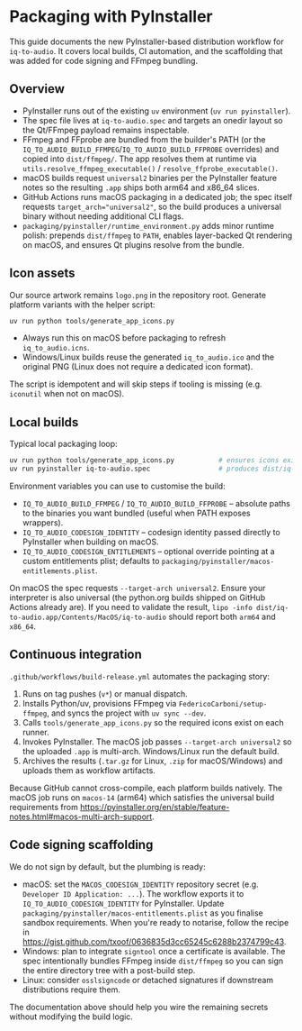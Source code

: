 # Packaging with PyInstaller

This guide documents the new PyInstaller-based distribution workflow for
`iq-to-audio`. It covers local builds, CI automation, and the scaffolding that
was added for code signing and FFmpeg bundling.

## Overview

- PyInstaller runs out of the existing `uv` environment (`uv run pyinstaller`).
- The spec file lives at `iq-to-audio.spec` and targets an onedir layout so the
  Qt/FFmpeg payload remains inspectable.
- FFmpeg and FFprobe are bundled from the builder's PATH (or the
  `IQ_TO_AUDIO_BUILD_FFMPEG`/`IQ_TO_AUDIO_BUILD_FFPROBE` overrides) and copied
  into `dist/ffmpeg/`. The app resolves them at runtime via
  `utils.resolve_ffmpeg_executable()` / `resolve_ffprobe_executable()`.
- macOS builds request `universal2` binaries per the PyInstaller feature notes so
  the resulting `.app` ships both arm64 and x86_64 slices.
- GitHub Actions runs macOS packaging in a dedicated job; the spec itself
  requests `target_arch="universal2"`, so the build produces a universal binary
  without needing additional CLI flags.
- `packaging/pyinstaller/runtime_environment.py` adds minor runtime polish:
  prepends `dist/ffmpeg` to `PATH`, enables layer-backed Qt rendering on macOS,
  and ensures Qt plugins resolve from the bundle.

## Icon assets

Our source artwork remains `logo.png` in the repository root. Generate platform
variants with the helper script:

```bash
uv run python tools/generate_app_icons.py
```

- Always run this on macOS before packaging to refresh `iq_to_audio.icns`.
- Windows/Linux builds reuse the generated `iq_to_audio.ico` and the original PNG
  (Linux does not require a dedicated icon format).

The script is idempotent and will skip steps if tooling is missing (e.g. `iconutil`
when not on macOS).

## Local builds

Typical local packaging loop:

```bash
uv run python tools/generate_app_icons.py           # ensures icons exist
uv run pyinstaller iq-to-audio.spec                 # produces dist/iq-to-audio*
```

Environment variables you can use to customise the build:

- `IQ_TO_AUDIO_BUILD_FFMPEG` / `IQ_TO_AUDIO_BUILD_FFPROBE` – absolute paths to
  the binaries you want bundled (useful when PATH exposes wrappers).
- `IQ_TO_AUDIO_CODESIGN_IDENTITY` – codesign identity passed directly to
  PyInstaller when building on macOS.
- `IQ_TO_AUDIO_CODESIGN_ENTITLEMENTS` – optional override pointing at a custom
  entitlements plist; defaults to `packaging/pyinstaller/macos-entitlements.plist`.

On macOS the spec requests `--target-arch universal2`. Ensure your interpreter is
also universal (the python.org builds shipped on GitHub Actions already are).
If you need to validate the result, `lipo -info dist/iq-to-audio.app/Contents/MacOS/iq-to-audio`
should report both `arm64` and `x86_64`.

## Continuous integration

`.github/workflows/build-release.yml` automates the packaging story:

1. Runs on tag pushes (`v*`) or manual dispatch.
2. Installs Python/uv, provisions FFmpeg via `FedericoCarboni/setup-ffmpeg`, and
   syncs the project with `uv sync --dev`.
3. Calls `tools/generate_app_icons.py` so the required icons exist on each
   runner.
4. Invokes PyInstaller. The macOS job passes `--target-arch universal2` so the
   uploaded `.app` is multi-arch. Windows/Linux run the default build.
5. Archives the results (`.tar.gz` for Linux, `.zip` for macOS/Windows) and
   uploads them as workflow artifacts.

Because GitHub cannot cross-compile, each platform builds natively. The macOS job
runs on `macos-14` (arm64) which satisfies the universal build requirements from
<https://pyinstaller.org/en/stable/feature-notes.html#macos-multi-arch-support>.

## Code signing scaffolding

We do not sign by default, but the plumbing is ready:

- macOS: set the `MACOS_CODESIGN_IDENTITY` repository secret (e.g.
  `Developer ID Application: ...`). The workflow exports it to
  `IQ_TO_AUDIO_CODESIGN_IDENTITY` for PyInstaller. Update
  `packaging/pyinstaller/macos-entitlements.plist` as you finalise sandbox
  requirements. When you're ready to notarise, follow the recipe in
  <https://gist.github.com/txoof/0636835d3cc65245c6288b2374799c43>.
- Windows: plan to integrate `signtool` once a certificate is available. The
  spec intentionally bundles FFmpeg inside `dist/ffmpeg` so you can sign the
  entire directory tree with a post-build step.
- Linux: consider `osslsigncode` or detached signatures if downstream
  distributions require them.

The documentation above should help you wire the remaining secrets without
modifying the build logic.
